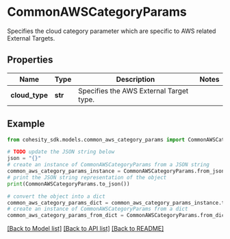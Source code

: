 # CommonAWSCategoryParams

Specifies the cloud category parameter which are specific to AWS related External Targets.

## Properties

Name | Type | Description | Notes
------------ | ------------- | ------------- | -------------
**cloud_type** | **str** | Specifies the AWS External Target type. | 

## Example

```python
from cohesity_sdk.models.common_aws_category_params import CommonAWSCategoryParams

# TODO update the JSON string below
json = "{}"
# create an instance of CommonAWSCategoryParams from a JSON string
common_aws_category_params_instance = CommonAWSCategoryParams.from_json(json)
# print the JSON string representation of the object
print(CommonAWSCategoryParams.to_json())

# convert the object into a dict
common_aws_category_params_dict = common_aws_category_params_instance.to_dict()
# create an instance of CommonAWSCategoryParams from a dict
common_aws_category_params_from_dict = CommonAWSCategoryParams.from_dict(common_aws_category_params_dict)
```
[[Back to Model list]](../README.md#documentation-for-models) [[Back to API list]](../README.md#documentation-for-api-endpoints) [[Back to README]](../README.md)



